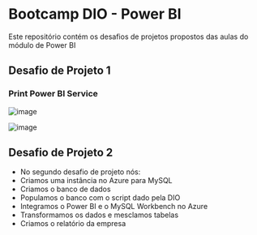 # Bootcamp DIO - Power BI

Este repositório contém os desafios de projetos propostos das aulas do módulo de Power BI

## Desafio de Projeto 1

### Print Power BI Service

![image](https://github.com/annielu2/power_by_analyst/assets/60478797/a5d4e90e-1803-4159-a83e-b52a8725f890)

![image](https://github.com/annielu2/power_by_analyst/assets/60478797/a753fc52-ad35-41da-9e38-2fe593c8f77b)

## Desafio de Projeto 2

- No segundo desafio de projeto nós: 
- Criamos uma instância no Azure para MySQL 
- Criamos o banco de dados
- Populamos o banco com o script dado pela DIO
- Integramos o Power BI e o MySQL Workbench no Azure
- Transformamos os dados e mesclamos tabelas
- Criamos o relatório da empresa
